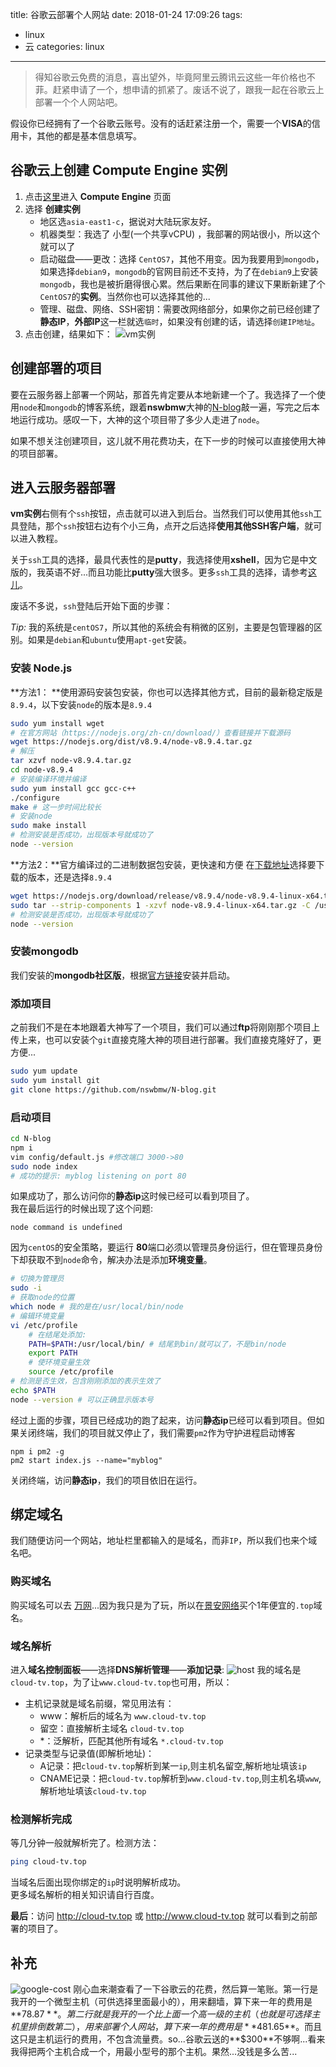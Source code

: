 title: 谷歌云部署个人网站
date: 2018-01-24 17:09:26
tags: 
- linux
- 云
categories: linux
---
>得知谷歌云免费的消息，喜出望外，毕竟阿里云腾讯云这些一年价格也不菲。赶紧申请了一个，想申请的抓紧了。废话不说了，跟我一起在谷歌云上部署一个个人网站吧。

假设你已经拥有了一个谷歌云账号。没有的话赶紧注册一个，需要一个**VISA**的信用卡，其他的都是基本信息填写。
## 谷歌云上创建 Compute Engine 实例
1. 点击[这里](https://console.cloud.google.com/compute/instances)进入 **Compute Engine** 页面
2. 选择 **创建实例**
    - 地区选`asia-east1-c`，据说对大陆玩家友好。
    - 机器类型：我选了 小型(一个共享vCPU) ，我部署的网站很小，所以这个就可以了
    - 启动磁盘——更改：选择 `CentOS7`，其他不用变。因为我要用到`mongodb`，如果选择`debian9`，`mongodb`的官网目前还不支持，为了在`debian9`上安装`mongodb`，我也是被折磨得很心累。然后果断在同事的建议下果断新建了个`CentOS7`的**实例**。当然你也可以选择其他的...
    - 管理、磁盘、网络、SSH密钥：需要改网络部分，如果你之前已经创建了**静态IP**，**外部IP**这一栏就选`临时`，如果没有创建的话，请选择`创建IP地址`。
3. 点击创建，结果如下：
    ![vm实例](http://7xphbb.com1.z0.glb.clouddn.com/google-cloud-vm.png)

<!-- more -->
## 创建部署的项目   
要在云服务器上部署一个网站，那首先肯定要从本地新建一个了。我选择了一个使用`node`和`mongodb`的博客系统，跟着**nswbmw**大神的[N-blog](https://github.com/nswbmw/N-blog)敲一遍，写完之后本地运行成功。感叹一下，大神的这个项目带了多少人走进了`node`。

如果不想关注创建项目，这儿就不用花费功夫，在下一步的时候可以直接使用大神的项目部署。

## 进入云服务器部署
**vm实例**右侧有个`ssh`按钮，点击就可以进入到后台。当然我们可以使用其他`ssh`工具登陆，那个`ssh`按钮右边有个小三角，点开之后选择**使用其他SSH客户端**，就可以进入教程。

关于`ssh`工具的选择，最具代表性的是**putty**，我选择使用**xshell**，因为它是中文版的，我英语不好...而且功能比**putty**强大很多。更多`ssh`工具的选择，请参考[这儿](https://llinmeng.github.io/2015/08/05/windows-ssh-tools-diff/)。

废话不多说，`ssh`登陆后开始下面的步骤：

*Tip:* 我的系统是`centOS7`，所以其他的系统会有稍微的区别，主要是包管理器的区别。如果是`debian`和`ubuntu`使用`apt-get`安装。

### 安装 Node.js
**方法1： **使用源码安装包安装，你也可以选择其他方式，目前的最新稳定版是`8.9.4`，以下安装`node`的版本是`8.9.4`
``` bash
sudo yum install wget
# 在官方网站（https://nodejs.org/zh-cn/download/）查看链接并下载源码
wget https://nodejs.org/dist/v8.9.4/node-v8.9.4.tar.gz
# 解压
tar xzvf node-v8.9.4.tar.gz
cd node-v8.9.4
# 安装编译环境并编译
sudo yum install gcc gcc-c++
./configure
make # 这一步时间比较长
# 安装node
sudo make install
# 检测安装是否成功，出现版本号就成功了
node --version
```
**方法2：**官方编译过的二进制数据包安装，更快速和方便
在[下载地址](https://nodejs.org/download/release/)选择要下载的版本，还是选择`8.9.4`
``` bash
wget https://nodejs.org/download/release/v8.9.4/node-v8.9.4-linux-x64.tar.gz
sudo tar --strip-components 1 -xzvf node-v8.9.4-linux-x64.tar.gz -C /usr/local
# 检测安装是否成功，出现版本号就成功了
node --version
```
### 安装mongodb
我们安装的**mongodb社区版**，根据[官方链接](https://docs.mongodb.com/manual/tutorial/install-mongodb-on-red-hat/)安装并启动。
### 添加项目
之前我们不是在本地跟着大神写了一个项目，我们可以通过**ftp**将刚刚那个项目上传上来，也可以安装个`git`直接克隆大神的项目进行部署。我们直接克隆好了，更方便...
``` bash
sudo yum update
sudo yum install git
git clone https://github.com/nswbmw/N-blog.git 
```
### 启动项目
``` bash
cd N-blog
npm i
vim config/default.js #修改端口 3000->80
sudo node index
# 成功的提示: myblog listening on port 80
```
如果成功了，那么访问你的**静态ip**这时候已经可以看到项目了。  
我在最后运行的时候出现了这个问题:
```
node command is undefined
```
因为`centOS`的安全策略，要运行 **80**端口必须以管理员身份运行，但在管理员身份下却获取不到`node`命令，解决办法是添加**环境变量**。
``` bash
# 切换为管理员
sudo -i 
# 获取node的位置
which node # 我的是在/usr/local/bin/node
# 编辑环境变量
vi /etc/profile
    # 在结尾处添加:
    PATH=$PATH:/usr/local/bin/ # 结尾到bin/就可以了，不是bin/node
    export PATH
    # 使环境变量生效
    source /etc/profile
# 检测是否生效，包含刚刚添加的表示生效了
echo $PATH   
node --version # 可以正确显示版本号  
```
经过上面的步骤，项目已经成功的跑了起来，访问**静态ip**已经可以看到项目。但如果关闭终端，我们的项目就又停止了，我们需要`pm2`作为守护进程启动博客

``` 
npm i pm2 -g
pm2 start index.js --name="myblog"
```
关闭终端，访问**静态ip**，我们的项目依旧在运行。

## 绑定域名
我们随便访问一个网站，地址栏里都输入的是域名，而非`IP`，所以我们也来个域名吧。
### 购买域名
购买域名可以去 [万网](https://wanwang.aliyun.com/)...因为我只是为了玩，所以在[景安网络](https://www.zzidc.com/main/huodong/doMainActivity/spreadid_138149_hdName_doMainActivity.html)买个1年便宜的`.top`域名。
### 域名解析
进入**域名控制面板**——选择**DNS解析管理**——**添加记录**:
![host](http://7xphbb.com1.z0.glb.clouddn.com/google-cloud-host.png)
我的域名是`cloud-tv.top`，为了让`www.cloud-tv.top`也可用，所以：  
- 主机记录就是域名前缀，常见用法有：
    - www：解析后的域名为 `www.cloud-tv.top`
    - 留空：直接解析主域名 `cloud-tv.top`
    - \*：泛解析，匹配其他所有域名 `*.cloud-tv.top`
- 记录类型与记录值(即解析地址)：
    - A记录：把`cloud-tv.top`解析到某一`ip`,则主机名留空,解析地址填该`ip`
    - CNAME记录：把`cloud-tv.top`解析到`www.cloud-tv.top`,则主机名填`www`,解析地址填该`cloud-tv.top`
    
### 检测解析完成
等几分钟一般就解析完了。检测方法：
``` bash
ping cloud-tv.top
```
当域名后面出现你绑定的`ip`时说明解析成功。  
更多域名解析的相关知识请自行百度。

**最后**：访问 http://cloud-tv.top 或 http://www.cloud-tv.top 就可以看到之前部署的项目了。

## 补充
![google-cost](http://7xphbb.com1.z0.glb.clouddn.com/google-cloud-cost.png)
刚心血来潮查看了一下谷歌云的花费，然后算一笔账。第一行是我开的一个微型主机（可供选择里面最小的），用来翻墙，算下来一年的费用是**$78.87**。第二行就是我开的一个比上面一个高一级的主机（也就是可选择主机里排倒数第二），用来部署个人网站，算下来一年的费用是**$481.65**。而且这只是主机运行的费用，不包含流量费。so...谷歌云送的**$300**不够啊...看来我得把两个主机合成一个，用最小型号的那个主机。果然...没钱是多么苦...
